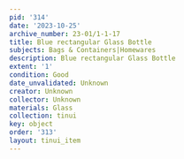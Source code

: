 ```yaml
---
pid: '314'
date: '2023-10-25'
archive_number: 23-01/1-1-17
title: Blue rectangular Glass Bottle
subjects: Bags & Containers|Homewares
description: Blue rectangular Glass Bottle
extent: '1'
condition: Good
date_unvalidated: Unknown
creator: Unknown
collector: Unknown
materials: Glass
collection: tinui
key: object
order: '313'
layout: tinui_item
---
```

